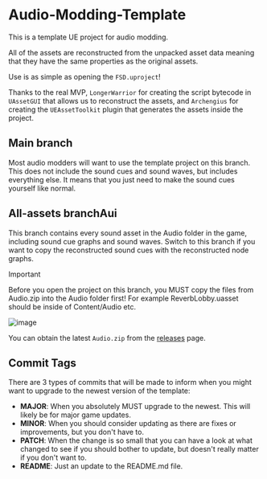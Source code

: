 # Audio-Modding-Template
This is a template UE project for audio modding. 

All of the assets are reconstructed from the unpacked asset data meaning that they have the same properties as the original assets. 

Use is as simple as opening the `FSD.uproject`!

Thanks to the real MVP, `LongerWarrior` for creating the script bytecode in `UAssetGUI` that allows us to reconstruct the assets, and `Archengius` for creating the `UEAssetToolkit` plugin that generates the assets inside the project.

## Main branch
Most audio modders will want to use the template project on this branch. This does not include the sound cues and sound waves, but includes everything else. It means that you just need to make the sound cues yourself like normal.

## All-assets branchAui
This branch contains every sound asset in the Audio folder in the game, including sound cue graphs and sound waves. Switch to this branch if you want to copy the reconstructed sound cues with the reconstructed node graphs.

> [!IMPORTANT]
> Before you open the project on this branch, you MUST copy the files from Audio.zip into the Audio folder first! For example ReverbLobby.uasset should be inside of Content/Audio etc.

![image](https://github.com/DRG-Modding/Audio-Modding-Template/assets/84156063/6bdbbabd-8d97-478a-a4b8-7d769ca65934)

You can obtain the latest `Audio.zip` from the [releases](https://github.com/DRG-Modding/Audio-Modding-Template/releases) page.

## Commit Tags
There are 3 types of commits that will be made to inform when you might want to upgrade to the newest version of the template:
* **MAJOR**: When you absolutely MUST upgrade to the newest. This will likely be for major game updates.
* **MINOR**: When you should consider updating as there are fixes or improvements, but you don't have to.
* **PATCH**: When the change is so small that you can have a look at what changed to see if you should bother to update, but doesn't really matter if you don't want to.
* **README**: Just an update to the README.md file.
